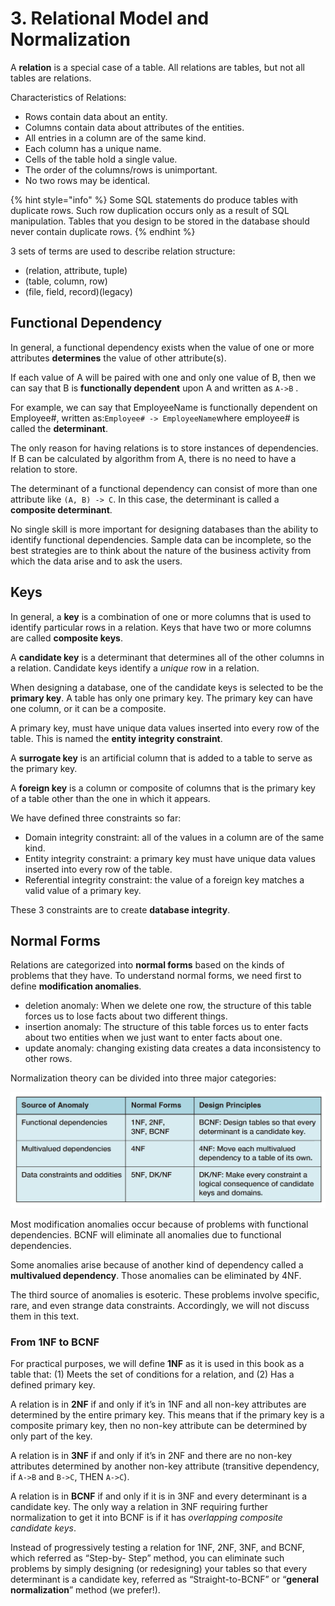 # 3. Relational Model and Normalization

A **relation** is a special case of a table. All relations are tables, but not all tables are relations.

Characteristics of Relations:

* Rows contain data about an entity.
* Columns contain data about attributes of the entities.
* All entries in a column are of the same kind.
* Each column has a unique name.
* Cells of the table hold a single value.
* The order of the columns/rows is unimportant.
* No two rows may be identical.

{% hint style="info" %}
Some SQL statements do produce
 tables with duplicate rows. Such row duplication occurs only as a result of SQL manipulation. Tables that you design 
to be stored in the database should never contain duplicate rows.
{% endhint %}

3 sets of terms are used to describe relation structure:

* \(relation, attribute, tuple\)
* \(table, column, row\)
* \(file, field, record\)\(legacy\)

## Functional Dependency

In general, a functional dependency exists when the value of one or more attributes 
**determines** the value of other attribute\(s\).

If each value of A will be paired with one and only one value of B, then we can say that B is **functionally dependent** upon A and written as `A->B` .

For example, we can say that EmployeeName is functionally dependent on Employee\#, written as:`Employee# -> EmployeeName`where employee\# is called the **determinant**.

The only reason for having relations is to store instances of dependencies. If B can be calculated by algorithm from A, there is no need to have a relation to store.

The determinant of a functional dependency can consist of more than one attribute like `(A, B) -> C`. In this case, the determinant is called a **composite determinant**.

No single skill is more important for designing databases than the ability to identify functional 
dependencies. Sample data can be incomplete, so the best strategies are to 
think about the nature of the business activity from which the data arise and to ask the users.

## Keys

In general, a **key** is a combination of one or more columns that is used to identify particular
 rows in a relation. Keys that have two or more columns are called **composite keys**.

A **candidate key** is a determinant that determines all of the other columns in a relation. Candidate keys identify a _unique_ row in a relation.

When designing a database, one of the candidate keys is selected to be the **primary key**. A table has only one primary key. The primary
 key can have one column, or it can be a composite.

A primary key, must have unique data values inserted into every row of the table. This is named the **entity integrity constraint**.

A **surrogate key** is an artificial column that is added to a table to serve as the primary key.

A **foreign key** is a column or composite of columns that is the primary key of a table other
than the one in which it appears.

We have defined three constraints so far:

* Domain integrity constraint: all of the values in a column are of the same kind.
* Entity integrity constraint: a primary key must have unique data values inserted into every row of the table.
* Referential integrity constraint: the value of a foreign key matches a valid value of a primary key.

These 3 constraints are to create **database integrity**.

## Normal Forms

Relations are
 categorized into **normal forms** based on the kinds of problems that they have. To understand normal 
forms, we need first to define **modification anomalies**.

* deletion anomaly: When we delete one 
  row, the structure of this table forces us to lose facts about two different things.
*  insertion anomaly: The structure of 
  this table forces us to enter facts about two entities when we just want to enter facts about one.
* update anomaly: changing existing data creates a data inconsistency to other rows.

Normalization theory can be divided into three major categories:

![](../.gitbook/assets/screen-shot-2018-06-03-at-15.28.36.png)

Most modification anomalies occur because of problems with functional dependencies. BCNF will eliminate all anomalies due to functional dependencies.

Some anomalies arise because of another
 kind of dependency called a **multivalued dependency**. Those anomalies can be eliminated by
 4NF.

The third source of anomalies is esoteric. These problems involve specific, rare, and even
 strange data constraints. Accordingly, we will not discuss them in this text.

### From 1NF to BCNF

For practical purposes, we will define **1NF** as it is used in this book as a table that: \(1\) Meets the set of conditions for a relation, and
 \(2\) Has a defined primary key.

A relation is in **2NF** if and only if it’s in 1NF and all non-key attributes are determined by the entire primary key. This means that if the primary key is a composite primary key, then no
 non-key attribute can be determined by only part 
of the key.

A relation is in **3NF** if and only if it’s in 2NF and there are no non-key attributes determined by another non-key attribute \(transitive dependency, if `A->B` and `B->C`, THEN
 `A->C`\).

A relation is in **BCNF** if and only if it is in 3NF and every determinant 
is a candidate key. The only way a relation in 3NF
 requiring further normalization to get it into BCNF is if it has
 _overlapping composite candidate keys_.

Instead of progressively testing a relation for 1NF, 2NF, 3NF, and BCNF, which referred as “Step-by-
Step” method, you can eliminate such problems by simply designing \(or redesigning\) your tables
 so that every determinant is a candidate key, referred as “Straight-to-BCNF” or “**general normalization**” method \(we prefer!\).


